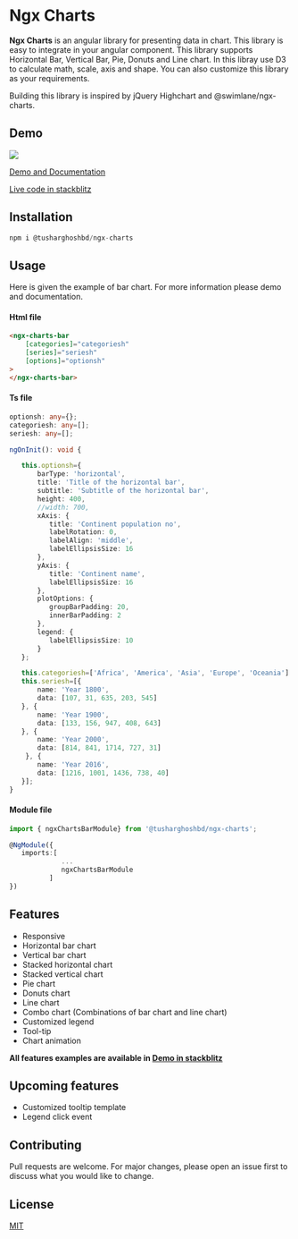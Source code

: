 # Ngx Charts

**Ngx Charts** is an angular library for presenting data in chart. This library is easy to integrate in your angular component. This library supports Horizontal Bar, Vertical Bar, Pie, Donuts and Line chart. In this libray use D3 to calculate math, scale, axis and shape. You can also customize this library as your requirements.

Building this library is inspired by jQuery Highchart and @swimlane/ngx-charts.


## Demo

![](https://media0.giphy.com/media/VDf9eg0RCngyIb3FEj/giphy.gif)

[Demo and Documentation](https://tusharghoshbd.github.io/ngx-charts/#)

[Live code in stackblitz](https://stackblitz.com/edit/tusharghoshbd-ngx-charts)

## Installation

```ts
npm i @tusharghoshbd/ngx-charts
```


## Usage

Here is given the example of bar chart. For more information please demo and documentation.

#### Html file
```html
<ngx-charts-bar
    [categories]="categoriesh"
    [series]="seriesh"
    [options]="optionsh"
>
</ngx-charts-bar>
```

#### Ts file
```ts
optionsh: any={};
categoriesh: any=[];
seriesh: any=[];

ngOnInit(): void {

   this.optionsh={
       barType: 'horizontal',
       title: 'Title of the horizontal bar',
       subtitle: 'Subtitle of the horizontal bar',
       height: 400,
       //width: 700,
       xAxis: {
          title: 'Continent population no',
          labelRotation: 0,
          labelAlign: 'middle',
          labelEllipsisSize: 16
       },
       yAxis: {
          title: 'Continent name',
          labelEllipsisSize: 16
       },
       plotOptions: {
          groupBarPadding: 20,
          innerBarPadding: 2
       },
       legend: {
          labelEllipsisSize: 10
       }
   };

   this.categoriesh=['Africa', 'America', 'Asia', 'Europe', 'Oceania']
   this.seriesh=[{
       name: 'Year 1800',
       data: [107, 31, 635, 203, 545]
   }, {
       name: 'Year 1900',
       data: [133, 156, 947, 408, 643]
   }, {
       name: 'Year 2000',
       data: [814, 841, 1714, 727, 31]
    }, {
       name: 'Year 2016',
       data: [1216, 1001, 1436, 738, 40]
   }];
}
```

#### Module file
```ts
import { ngxChartsBarModule} from '@tusharghoshbd/ngx-charts';

@NgModule({
   imports:[ 
             ... 
             ngxChartsBarModule
          ]
})
```

## Features
* Responsive
* Horizontal bar chart
* Vertical bar chart
* Stacked horizontal chart
* Stacked vertical chart
* Pie chart
* Donuts chart
* Line chart
* Combo chart (Combinations of bar chart and line chart)
* Customized legend
* Tool-tip
* Chart animation


**All features examples are available in 
[Demo in stackblitz](https://stackblitz.com/edit/tusharghoshdbd-ngx-charts)** 

## Upcoming features
* Customized tooltip template
* Legend click event


## Contributing
Pull requests are welcome. For major changes, please open an issue first to discuss what you would like to change.


## License
[MIT](https://choosealicense.com/licenses/mit/)